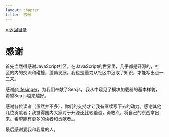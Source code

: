 ```yaml
---
layout: chapter
title:  感谢
---
```


<div class="back"><a href="/helloseajs/01-contents.html">&laquo; 返回目录</a></div>

# 感谢

首先当然得感谢JavaScript社区。在JavaScript的世界里，几乎都是开源的，社区的内的交流和碰撞，蓬勃发展。我也是量力从社区中汲取了知识，才能写出点一二来。

感谢[@lifesinger](https://github.com/lifesinger)，为我们奉献了Sea.js，我从中窥见了模块加载器的基本样貌，希望Sea.js越来越好。

感谢各位读者（虽然并不多），你们的支持才让我有继续写下去的动力。感谢其他几位贡献者；我觉得国内大家对于开源还比较羞涩，勇敢点，将自己的东西拿出来。希望能有更多的读者和贡献者。。

最后感谢爱我和我爱的人。

